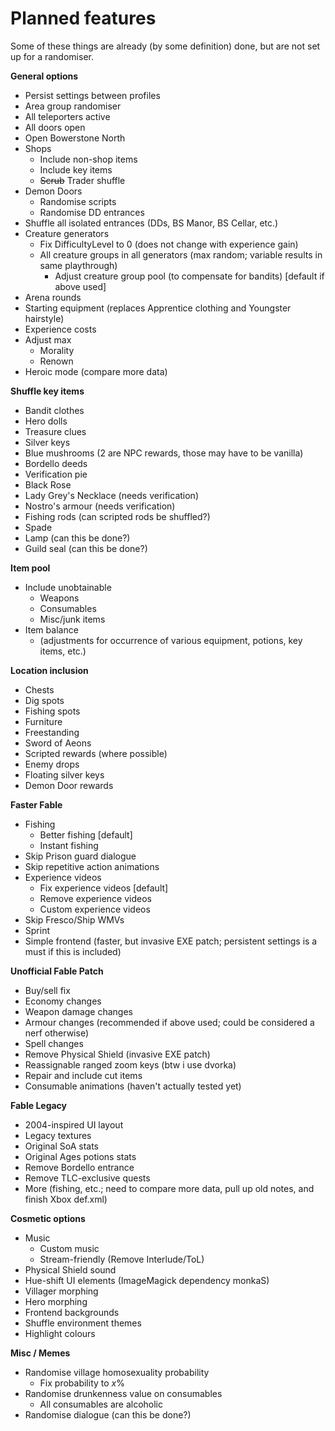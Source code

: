 # Planned features
Some of these things are already (by some definition) done, but are not set up for a randomiser.

**General options**
- Persist settings between profiles
- Area group randomiser
- All teleporters active
- All doors open
- Open Bowerstone North
- Shops
  - Include non-shop items
  - Include key items
  - ~~Scrub~~ Trader shuffle
- Demon Doors
  - Randomise scripts
  - Randomise DD entrances
- Shuffle all isolated entrances (DDs, BS Manor, BS Cellar, etc.)
- Creature generators
  - Fix DifficultyLevel to 0 (does not change with experience gain)
  - All creature groups in all generators (max random; variable results in same playthrough)
    - Adjust creature group pool (to compensate for bandits) [default if above used]
- Arena rounds
- Starting equipment (replaces Apprentice clothing and Youngster hairstyle)
- Experience costs
- Adjust max
  - Morality
  - Renown
- Heroic mode (compare more data)

**Shuffle key items**
- Bandit clothes
- Hero dolls
- Treasure clues
- Silver keys
- Blue mushrooms (2 are NPC rewards, those may have to be vanilla)
- Bordello deeds
- Verification pie
- Black Rose
- Lady Grey's Necklace (needs verification)
- Nostro's armour (needs verification)
- Fishing rods (can scripted rods be shuffled?)
- Spade
- Lamp (can this be done?)
- Guild seal (can this be done?)

**Item pool**
- Include unobtainable
  - Weapons
  - Consumables
  - Misc/junk items
- Item balance
  - (adjustments for occurrence of various equipment, potions, key items, etc.)

**Location inclusion**
- Chests
- Dig spots
- Fishing spots
- Furniture
- Freestanding
- Sword of Aeons
- Scripted rewards (where possible)
- Enemy drops
- Floating silver keys
- Demon Door rewards

**Faster Fable**
- Fishing
  - Better fishing [default]
  - Instant fishing
- Skip Prison guard dialogue
- Skip repetitive action animations
- Experience videos
  - Fix experience videos [default]
  - Remove experience videos
  - Custom experience videos
- Skip Fresco/Ship WMVs
- Sprint
- Simple frontend (faster, but invasive EXE patch; persistent settings is a must if this is included)

**Unofficial Fable Patch**
- Buy/sell fix
- Economy changes
- Weapon damage changes
- Armour changes (recommended if above used; could be considered a nerf otherwise)
- Spell changes
- Remove Physical Shield (invasive EXE patch)
- Reassignable ranged zoom keys (btw i use dvorka)
- Repair and include cut items
- Consumable animations (haven't actually tested yet)	

**Fable Legacy**
- 2004-inspired UI layout
- Legacy textures
- Original SoA stats
- Original Ages potions stats
- Remove Bordello entrance
- Remove TLC-exclusive quests
- More (fishing, etc.; need to compare more data, pull up old notes, and finish Xbox def.xml)
	
**Cosmetic options**
- Music
  - Custom music
  - Stream-friendly (Remove Interlude/ToL)
- Physical Shield sound
- Hue-shift UI elements (ImageMagick dependency monkaS)
- Villager morphing
- Hero morphing
- Frontend backgrounds
- Shuffle environment themes
- Highlight colours

**Misc / Memes**
- Randomise village homosexuality probability
  - Fix probability to *x*%
- Randomise drunkenness value on consumables
  - All consumables are alcoholic
- Randomise dialogue (can this be done?)

